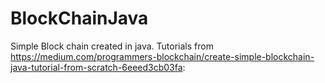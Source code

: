 # BlockChainJava
Simple Block chain created in java. Tutorials from https://medium.com/programmers-blockchain/create-simple-blockchain-java-tutorial-from-scratch-6eeed3cb03fa:
